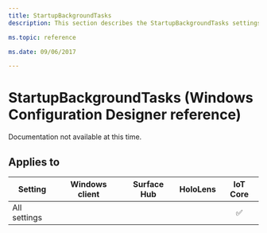 ```yaml
---
title: StartupBackgroundTasks
description: This section describes the StartupBackgroundTasks settings that you can configure in provisioning packages for Windows 10 using Windows Configuration Designer.

ms.topic: reference

ms.date: 09/06/2017

---
```


# StartupBackgroundTasks (Windows Configuration Designer reference)

Documentation not available at this time.

## Applies to

| Setting   | Windows client | Surface Hub | HoloLens | IoT Core |
| --- | :---: | :---: | :---: | :---: |
| All settings |  |  |  |  ✅ |

